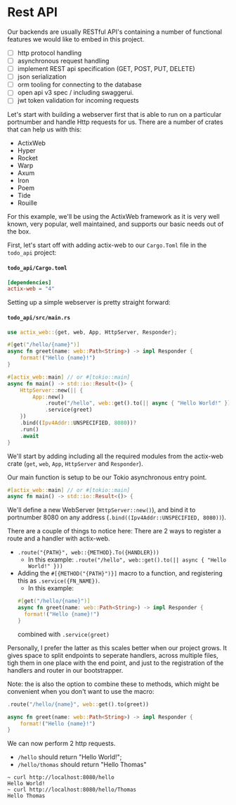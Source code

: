 # Rest API

Our backends are usually RESTful API's containing a number of functional features we would like to embed in this project.

* [ ] http protocol handling
* [ ] asynchronous request handling
* [ ] implement REST api specification (GET, POST, PUT, DELETE)
* [ ] json serialization
* [ ] orm tooling for connecting to the database
* [ ] open api v3 spec / including swaggerui.
* [ ] jwt token validation for incoming requests

Let's start with building a webserver first that is able to run on a particular portnumber and handle Http requests for us.
There are a number of crates that can help us with this:

* ActixWeb
* Hyper
* Rocket
* Warp 
* Axum
* Iron
* Poem
* Tide
* Rouille

For this example, we'll be using the ActixWeb framework as it is very well known, very popular, well maintained, and supports our basic needs out of the box.

First, let's start off with adding actix-web to our `Cargo.Toml` file in the `todo_api` project:
#### **`todo_api/Cargo.toml`**
```toml
[dependencies]
actix-web = "4"
```

Setting up a simple webserver is pretty straight forward:

#### **`todo_api/src/main.rs`**
```rust
use actix_web::{get, web, App, HttpServer, Responder};

#[get("/hello/{name}")]
async fn greet(name: web::Path<String>) -> impl Responder {
    format!("Hello {name}!")
}

#[actix_web::main] // or #[tokio::main]
async fn main() -> std::io::Result<()> {
    HttpServer::new(|| {
        App::new()
            .route("/hello", web::get().to(|| async { "Hello World!" }))
            .service(greet)
    })
    .bind((Ipv4Addr::UNSPECIFIED, 8080))?
    .run()
    .await
}
```

We'll start by adding including all the required modules from the actix-web crate (`get`, `web`, `App`, `HttpServer` and `Responder`).

Our main function is setup to be our Tokio asynchronous entry point.
```rust
#[actix_web::main] // or #[tokio::main]
async fn main() -> std::io::Result<()> {
```

We'll define a new WebServer (`HttpServer::new()`), and bind it to portnumber 8080 on any address (`.bind((Ipv4Addr::UNSPECIFIED, 8080))`).

There are a couple of things to notice here:
There are 2 ways to register a route and a handler with actix-web.
* `.route("{PATH}", web::{METHOD}.To({HANDLER}))`
  * In this example: `.route("/hello", web::get().to(|| async { "Hello World!" }))`
* Adding the `#[{METHOD("{PATH}")}]` macro to a function, and registering this as `.service({FN_NAME})`.
  * In this example: 
  ```rust 
  #[get("/hello/{name}")]
  async fn greet(name: web::Path<String>) -> impl Responder {
    format!("Hello {name}!")
  }
  ```
  combined with `.service(greet)`

Personally, I prefer the latter as this scales better when our project grows. It gives space to split endpoints to seperate handlers, across multiple files, tigh them in one place with the end point, and just to the registration of the handlers and router in our bootstrapper.

Note: the is also the option to combine these to methods, which might be convenient when you don't want to use the macro:
```rust
.route("/hello/{name}", web::get().to(greet))

async fn greet(name: web::Path<String>) -> impl Responder {
    format!("Hello {name}!")
}
```

We can now perform 2 http requests.
* `/hello` should return "Hello World!";
* `/hello/thomas` should return "Hello Thomas"

```shell
~ curl http://localhost:8080/hello
Hello World!
~ curl http://localhost:8080/hello/Thomas
Hello Thomas
```

